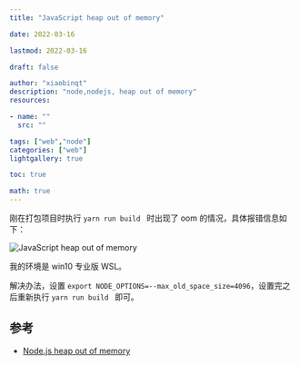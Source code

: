```yaml
---
title: "JavaScript heap out of memory"

date: 2022-03-16

lastmod: 2022-03-16

draft: false

author: "xiaobinqt"
description: "node,nodejs, heap out of memory"
resources:

- name: ""
  src: ""

tags: ["web","node"]
categories: ["web"]
lightgallery: true

toc: true

math: true
---
```



刚在打包项目时执行 `yarn run build ` 时出现了 oom 的情况，具体报错信息如下：

![JavaScript heap out of memory](https://cdn.xiaobinqt.cn/xiaobinqt.io/20220314/90ed6000706b48e39d4da241245dd9f0.png?imageView2/0/interlace/1/q/50|imageslim " ")

我的环境是 win10 专业版 WSL。

解决办法，设置 `export NODE_OPTIONS=--max_old_space_size=4096`，设置完之后重新执行 `yarn run build ` 即可。

## 参考

+ [Node.js heap out of memory](https://stackoverflow.com/questions/38558989/node-js-heap-out-of-memory)